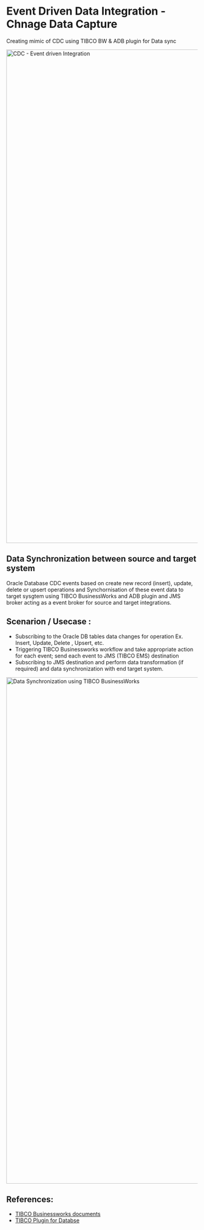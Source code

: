 # Event Driven Data Integration - Chnage Data Capture
Creating mimic of CDC using TIBCO BW & ADB plugin for Data sync


<img width="1298" alt="CDC - Event driven Integration" src="https://user-images.githubusercontent.com/38240734/236645393-2a6dc493-4a7b-4549-8c79-418132d9b4c1.png">


## Data Synchronization between source and target system
Oracle Database CDC events based on create new record (insert), update, delete or upsert operations and Synchornisation of these event data to target sysgtem using TIBCO BusinessWorks and ADB plugin and JMS broker acting as a event broker for source and target integrations.

## Scenarion / Usecase :
- Subscribing to the Oracle DB tables data changes for operation Ex. Insert, Update, Delete , Upsert, etc.
- Triggering TIBCO Businessworks workflow and take appropriate action for each event; send each event to JMS (TIBCO EMS) destination
- Subscribing to JMS destination and perform data transformation (if required) and data synchronization with end target system.

<img width="1332" alt="Data Synchronization using TIBCO BusinessWorks" src="https://user-images.githubusercontent.com/38240734/236643032-95323c80-3d48-4668-804b-5ab12ecf6d4b.png">

## References:
- [TIBCO Businessworks documents](https://docs.tibco.com/pub/bwce/2.7.3/doc/html/Default.htm)
- [TIBCO Plugin for Databse](https://docs.tibco.com/pub/bwpluginadb/8.5.0/doc/html/GUID-58450BE9-C7B7-423E-9F56-8FBF489C1195.htm)
